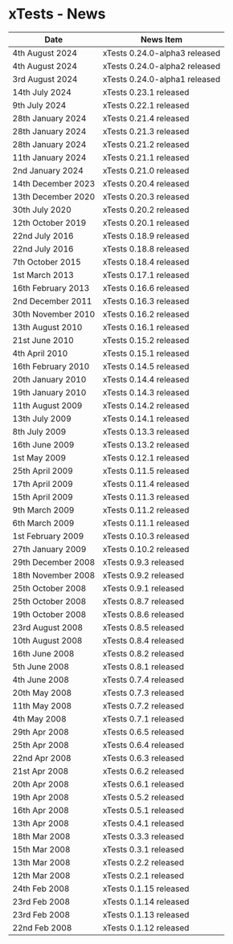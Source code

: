 # xTests - News

| Date                  | News Item                       |
| --------------------- | ------------------------------- |
| 4th August 2024       |   xTests 0.24.0-alpha3 released |
| 4th August 2024       |   xTests 0.24.0-alpha2 released |
| 3rd August 2024       |   xTests 0.24.0-alpha1 released |
| 14th July 2024        |   xTests 0.23.1 released        |
| 9th July 2024         |   xTests 0.22.1 released        |
| 28th January 2024     |   xTests 0.21.4 released        |
| 28th January 2024     |   xTests 0.21.3 released        |
| 28th January 2024     |   xTests 0.21.2 released        |
| 11th January 2024     |   xTests 0.21.1 released        |
| 2nd January 2024      |   xTests 0.21.0 released        |
| 14th December 2023    |   xTests 0.20.4 released        |
| 13th December 2020    |   xTests 0.20.3 released        |
| 30th July 2020        |   xTests 0.20.2 released        |
| 12th October 2019     |   xTests 0.20.1 released        |
| 22nd July 2016        |   xTests 0.18.9 released        |
| 22nd July 2016        |   xTests 0.18.8 released        |
| 7th October 2015      |   xTests 0.18.4 released        |
| 1st March 2013        |   xTests 0.17.1 released        |
| 16th February 2013    |   xTests 0.16.6 released        |
| 2nd December 2011     |   xTests 0.16.3 released        |
| 30th November 2010    |   xTests 0.16.2 released        |
| 13th August 2010      |   xTests 0.16.1 released        |
| 21st June 2010        |   xTests 0.15.2 released        |
| 4th April 2010        |   xTests 0.15.1 released        |
| 16th February 2010    |   xTests 0.14.5 released        |
| 20th January 2010     |   xTests 0.14.4 released        |
| 19th January 2010     |   xTests 0.14.3 released        |
| 11th August 2009      |   xTests 0.14.2 released        |
| 13th July 2009        |   xTests 0.14.1 released        |
| 8th July 2009         |   xTests 0.13.3 released        |
| 16th June 2009        |   xTests 0.13.2 released        |
| 1st May 2009          |   xTests 0.12.1 released        |
| 25th April 2009       |   xTests 0.11.5 released        |
| 17th April 2009       |   xTests 0.11.4 released        |
| 15th April 2009       |   xTests 0.11.3 released        |
| 9th March 2009        |   xTests 0.11.2 released        |
| 6th March 2009        |   xTests 0.11.1 released        |
| 1st February 2009     |   xTests 0.10.3 released        |
| 27th January 2009     |   xTests 0.10.2 released        |
| 29th December 2008    |   xTests 0.9.3 released         |
| 18th November 2008    |   xTests 0.9.2 released         |
| 25th October 2008     |   xTests 0.9.1 released         |
| 25th October 2008     |   xTests 0.8.7 released         |
| 19th October 2008     |   xTests 0.8.6 released         |
| 23rd August 2008      |   xTests 0.8.5 released         |
| 10th August 2008      |   xTests 0.8.4 released         |
| 16th June 2008        |   xTests 0.8.2 released         |
| 5th June 2008         |   xTests 0.8.1 released         |
| 4th June 2008         |   xTests 0.7.4 released         |
| 20th May 2008         |   xTests 0.7.3 released         |
| 11th May 2008         |   xTests 0.7.2 released         |
| 4th May 2008          |   xTests 0.7.1 released         |
| 29th Apr 2008         |   xTests 0.6.5 released         |
| 25th Apr 2008         |   xTests 0.6.4 released         |
| 22nd Apr 2008         |   xTests 0.6.3 released         |
| 21st Apr 2008         |   xTests 0.6.2 released         |
| 20th Apr 2008         |   xTests 0.6.1 released         |
| 19th Apr 2008         |   xTests 0.5.2 released         |
| 16th Apr 2008         |   xTests 0.5.1 released         |
| 13th Apr 2008         |   xTests 0.4.1 released         |
| 18th Mar 2008         |   xTests 0.3.3 released         |
| 15th Mar 2008         |   xTests 0.3.1 released         |
| 13th Mar 2008         |   xTests 0.2.2 released         |
| 12th Mar 2008         |   xTests 0.2.1 released         |
| 24th Feb 2008         |   xTests 0.1.15 released        |
| 23rd Feb 2008         |   xTests 0.1.14 released        |
| 23rd Feb 2008         |   xTests 0.1.13 released        |
| 22nd Feb 2008         |   xTests 0.1.12 released        |


<!-- ########################### end of file ########################### -->

